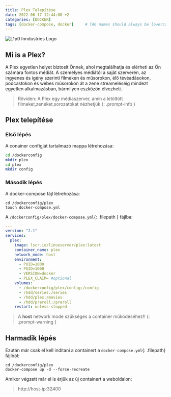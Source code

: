 ```yaml
---
title: Plex Telepítése
date: 2022-06-17 12:44:00 +2
categories: [DOCKER]
tags: [docker-compose, docker]     # TAG names should always be lowercase
---
```


![L1p0 Inndustries Logo](https://i.imgur.com/JeX5nMc.png)

## Mi is a Plex?

A Plex egyetlen helyet biztosít Önnek, ahol megtalálhatja és elérheti az Ön számára fontos médiát.
A személyes médiától a saját szerverén, az ingyenes és igény szerinti filmeken és műsorokon, élő tévéadásokon, podcastokon és webes műsorokon át a zene streameléséig mindezt egyetlen alkalmazásban, bármilyen eszközön élvezheti.

> Röviden: A Plex egy médiaszerver, amin a letöltött filmeket,zenéket,sorozatokat nézhetjük
{: .prompt-info }

## Plex telepítése

### Első lépés

A conainer configját tartalmazó mappa létrehozása:

```bash
cd /dockerconfig
mkdir plex
cd plex
mkdir config
```

### Második lépés

A docker-compose fájl létrehozása:

```shell
cd /dockerconfig/plex
touch docker-compose.yml
```

A `/dockerconfig/plex/docker-compose.yml`{: .filepath } fájlba:

```yaml
---
version: "2.1"
services:
  plex:
    image: lscr.io/linuxserver/plex:latest
    container_name: plex
    network_mode: host
    environment:
      - PUID=1000
      - PGID=1000
      - VERSION=docker
      - PLEX_CLAIM= #optional
    volumes:
      - /dockerconfig/plex/config:/config
      - /hdd/series:/series
      - /hdd/plex:/movies
	  - /hdd/preroll:/preroll
    restart: unless-stopped
```

> A **host** network mode szükséges a container működéséhez!!
{: .prompt-warning }


## Harmadik lépés

Ezután már csak el kell indítani a containert a `docker-compose.yml`{: .filepath} fájlból:

```shell
cd /dockerconfig/plex
docker-compose up -d --force-recreate
```

Amikor végzett már el is érjük az új containert a weboldalon:
> http://host-ip:32400
